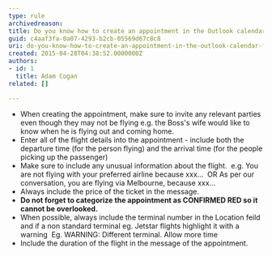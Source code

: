 ```yaml
---
type: rule
archivedreason: 
title: Do you know how to create an appointment in the Outlook calendar for flights?
guid: c4aaf3fa-0a07-4293-b2cb-05569d67c8c8
uri: do-you-know-how-to-create-an-appointment-in-the-outlook-calendar-for-flights
created: 2015-04-28T04:38:52.0000000Z
authors:
- id: 1
  title: Adam Cogan
related: []

---
```


* When creating the appointment, make sure to invite any relevant parties even though they may not be flying
e.g. the Boss's wife would like to know when he is flying out and coming home.
* Enter all of the flight details into the appointment - include both the departure time (for the person flying) and the arrival time (for the people picking up the passenger)
* Make sure to include any unusual information about the flight. 
e.g. You are not flying with your preferred airline because xxx... 
OR
As per our conversation, you are flying via Melbourne, because xxx...
* Always include the price of the ticket in the message.
* **Do not forget to categorize the appointment as CONFIRMED RED so it cannot be overlooked.**
* When possible, always include the terminal number in the Location feild and if a non standard terminal eg. Jetstar flights highlight it with a warning 
Eg. WARNING: Different terminal. Allow more time
* Include the duration of the flight in the message of the appointment.


<!--endintro-->
